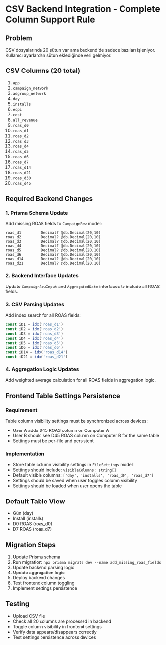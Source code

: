 # CSV Backend Integration - Complete Column Support Rule

## Problem
CSV dosyalarında 20 sütun var ama backend'de sadece bazıları işleniyor. Kullanıcı ayarlardan sütun eklediğinde veri gelmiyor.

## CSV Columns (20 total)
1. `app`
2. `campaign_network`
3. `adgroup_network`
4. `day`
5. `installs`
6. `ecpi`
7. `cost`
8. `all_revenue`
9. `roas_d0`
10. `roas_d1`
11. `roas_d2`
12. `roas_d3`
13. `roas_d4`
14. `roas_d5`
15. `roas_d6`
16. `roas_d7`
17. `roas_d14`
18. `roas_d21`
19. `roas_d30`
20. `roas_d45`

## Required Backend Changes

### 1. Prisma Schema Update
Add missing ROAS fields to `CampaignRow` model:
```prisma
roas_d1         Decimal? @db.Decimal(20,10)
roas_d2         Decimal? @db.Decimal(20,10)
roas_d3         Decimal? @db.Decimal(20,10)
roas_d4         Decimal? @db.Decimal(20,10)
roas_d5         Decimal? @db.Decimal(20,10)
roas_d6         Decimal? @db.Decimal(20,10)
roas_d14        Decimal? @db.Decimal(20,10)
roas_d21        Decimal? @db.Decimal(20,10)
```

### 2. Backend Interface Updates
Update `CampaignRowInput` and `AggregatedDate` interfaces to include all ROAS fields.

### 3. CSV Parsing Updates
Add index search for all ROAS fields:
```typescript
const iD1 = idx('roas_d1')
const iD2 = idx('roas_d2')
const iD3 = idx('roas_d3')
const iD4 = idx('roas_d4')
const iD5 = idx('roas_d5')
const iD6 = idx('roas_d6')
const iD14 = idx('roas_d14')
const iD21 = idx('roas_d21')
```

### 4. Aggregation Logic Updates
Add weighted average calculation for all ROAS fields in aggregation logic.

## Frontend Table Settings Persistence

### Requirement
Table column visibility settings must be synchronized across devices:
- User A adds D45 ROAS column on Computer A
- User B should see D45 ROAS column on Computer B for the same table
- Settings must be per-file and persistent

### Implementation
- Store table column visibility settings in `FileSettings` model
- Settings should include: `visibleColumns: string[]`
- Default visible columns: `['day', 'installs', 'roas_d0', 'roas_d7']`
- Settings should be saved when user toggles column visibility
- Settings should be loaded when user opens the table

## Default Table View
- Gün (day)
- Install (installs)  
- D0 ROAS (roas_d0)
- D7 ROAS (roas_d7)

## Migration Steps
1. Update Prisma schema
2. Run migration: `npx prisma migrate dev --name add_missing_roas_fields`
3. Update backend parsing logic
4. Update aggregation logic
5. Deploy backend changes
6. Test frontend column toggling
7. Implement settings persistence

## Testing
- Upload CSV file
- Check all 20 columns are processed in backend
- Toggle column visibility in frontend settings
- Verify data appears/disappears correctly
- Test settings persistence across devices
